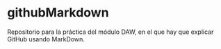 # githubMarkdown
Repositorio para la práctica del módulo DAW, en el que hay que explicar GitHub usando MarkDown.
